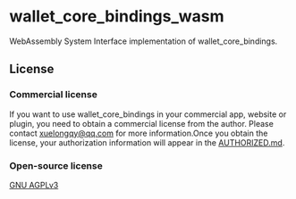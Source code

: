 # wallet_core_bindings_wasm
WebAssembly System Interface implementation of wallet_core_bindings.

## License

### Commercial license
If you want to use wallet_core_bindings in your commercial app, website or plugin, you need to obtain a commercial license from the author. Please contact [xuelongqy@qq.com](mailto:xuelongqy@qq.com) for more information.Once you obtain the license, your authorization information will appear in the [AUTHORIZED.md](https://github.com/xuelongqy/wallet_core_bindings/blob/main/AUTHORIZED.md).

### Open-source license
[GNU AGPLv3](https://github.com/xuelongqy/wallet_core_bindings/blob/main/LICENSE)
